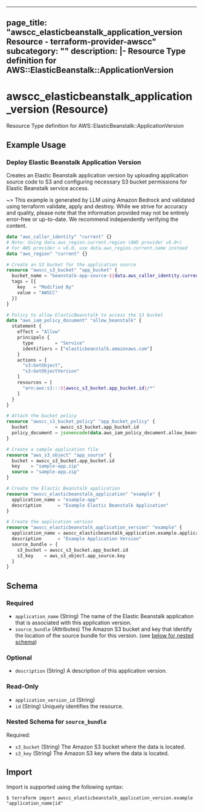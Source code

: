 
---
page_title: "awscc_elasticbeanstalk_application_version Resource - terraform-provider-awscc"
subcategory: ""
description: |-
  Resource Type definition for AWS::ElasticBeanstalk::ApplicationVersion
---

# awscc_elasticbeanstalk_application_version (Resource)

Resource Type definition for AWS::ElasticBeanstalk::ApplicationVersion

## Example Usage

### Deploy Elastic Beanstalk Application Version

Creates an Elastic Beanstalk application version by uploading application source code to S3 and configuring necessary S3 bucket permissions for Elastic Beanstalk service access.

~> This example is generated by LLM using Amazon Bedrock and validated using terraform validate, apply and destroy. While we strive for accuracy and quality, please note that the information provided may not be entirely error-free or up-to-date. We recommend independently verifying the content.

```terraform
data "aws_caller_identity" "current" {}
# Note: Using data.aws_region.current.region (AWS provider v6.0+)
# For AWS provider < v6.0, use data.aws_region.current.name instead
data "aws_region" "current" {}

# Create an S3 bucket for the application source
resource "awscc_s3_bucket" "app_bucket" {
  bucket_name = "beanstalk-app-source-${data.aws_caller_identity.current.account_id}-${data.aws_region.current.region}"
  tags = [{
    key   = "Modified By"
    value = "AWSCC"
  }]
}

# Policy to allow ElasticBeanstalk to access the S3 bucket
data "aws_iam_policy_document" "allow_beanstalk" {
  statement {
    effect = "Allow"
    principals {
      type        = "Service"
      identifiers = ["elasticbeanstalk.amazonaws.com"]
    }
    actions = [
      "s3:GetObject",
      "s3:GetObjectVersion"
    ]
    resources = [
      "arn:aws:s3:::${awscc_s3_bucket.app_bucket.id}/*"
    ]
  }
}

# Attach the bucket policy
resource "awscc_s3_bucket_policy" "app_bucket_policy" {
  bucket          = awscc_s3_bucket.app_bucket.id
  policy_document = jsonencode(data.aws_iam_policy_document.allow_beanstalk.json)
}

# Create a sample application file
resource "aws_s3_object" "app_source" {
  bucket = awscc_s3_bucket.app_bucket.id
  key    = "sample-app.zip"
  source = "sample-app.zip"
}

# Create the Elastic Beanstalk application
resource "awscc_elasticbeanstalk_application" "example" {
  application_name = "example-app"
  description      = "Example Elastic Beanstalk Application"
}

# Create the application version
resource "awscc_elasticbeanstalk_application_version" "example" {
  application_name = awscc_elasticbeanstalk_application.example.application_name
  description      = "Example Application Version"
  source_bundle = {
    s3_bucket = awscc_s3_bucket.app_bucket.id
    s3_key    = aws_s3_object.app_source.key
  }
}
```

<!-- schema generated by tfplugindocs -->
## Schema

### Required

- `application_name` (String) The name of the Elastic Beanstalk application that is associated with this application version.
- `source_bundle` (Attributes) The Amazon S3 bucket and key that identify the location of the source bundle for this version. (see [below for nested schema](#nestedatt--source_bundle))

### Optional

- `description` (String) A description of this application version.

### Read-Only

- `application_version_id` (String)
- `id` (String) Uniquely identifies the resource.

<a id="nestedatt--source_bundle"></a>
### Nested Schema for `source_bundle`

Required:

- `s3_bucket` (String) The Amazon S3 bucket where the data is located.
- `s3_key` (String) The Amazon S3 key where the data is located.

## Import

Import is supported using the following syntax:

```shell
$ terraform import awscc_elasticbeanstalk_application_version.example "application_name|id"
```
